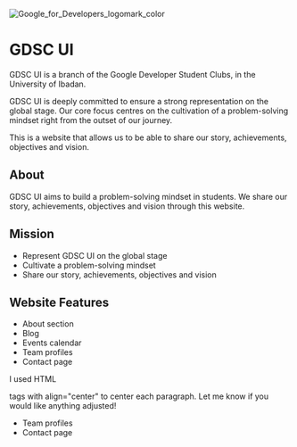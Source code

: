 
![Google_for_Developers_logomark_color](https://github.com/GDSC-UI/Website/assets/103947598/1e462425-e935-44e4-a9ee-319246d1234d)

<p align="center">

# GDSC UI

</p>

<p align="center">

GDSC UI is a branch of the Google Developer Student Clubs, in the University of Ibadan.

</p>

<p align="center">

GDSC UI is deeply committed to ensure a strong representation on the global stage. Our core focus centres on the cultivation of a problem-solving mindset right from the outset of our journey.

</p>

<p align="center">

This is a website that allows us to be able to share our story, achievements, objectives and vision.

</p>

<p align="center">

## About

</p>

<p align="center">

GDSC UI aims to build a problem-solving mindset in students. We share our story, achievements, objectives and vision through this website.

</p>

<p align="center"> 

## Mission

</p>

<p align="center">

- Represent GDSC UI on the global stage
- Cultivate a problem-solving mindset
- Share our story, achievements, objectives and vision

</p>

<p align="center">

## Website Features

</p>

<p align="center">

- About section
- Blog  
- Events calendar
- Team profiles
- Contact page

</p>

I used HTML <p> tags with align="center" to center each paragraph. Let me know if you would like anything adjusted!
- Team profiles
- Contact page

